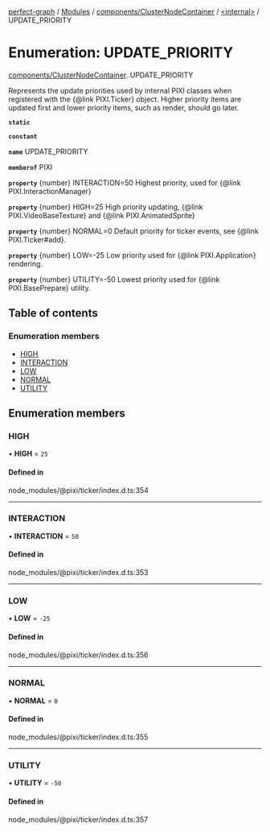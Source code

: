 [perfect-graph](../README.md) / [Modules](../modules.md) / [components/ClusterNodeContainer](../modules/components_ClusterNodeContainer.md) / [<internal\>](../modules/components_ClusterNodeContainer._internal_.md) / UPDATE\_PRIORITY

# Enumeration: UPDATE\_PRIORITY

[components/ClusterNodeContainer](../modules/components_ClusterNodeContainer.md).[<internal>](../modules/components_ClusterNodeContainer._internal_.md).UPDATE_PRIORITY

Represents the update priorities used by internal PIXI classes when registered with
the {@link PIXI.Ticker} object. Higher priority items are updated first and lower
priority items, such as render, should go later.

**`static`**

**`constant`**

**`name`** UPDATE_PRIORITY

**`memberof`** PIXI

**`property`** {number} INTERACTION=50 Highest priority, used for {@link PIXI.InteractionManager}

**`property`** {number} HIGH=25 High priority updating, {@link PIXI.VideoBaseTexture} and {@link PIXI.AnimatedSprite}

**`property`** {number} NORMAL=0 Default priority for ticker events, see {@link PIXI.Ticker#add}.

**`property`** {number} LOW=-25 Low priority used for {@link PIXI.Application} rendering.

**`property`** {number} UTILITY=-50 Lowest priority used for {@link PIXI.BasePrepare} utility.

## Table of contents

### Enumeration members

- [HIGH](components_ClusterNodeContainer._internal_.UPDATE_PRIORITY.md#high)
- [INTERACTION](components_ClusterNodeContainer._internal_.UPDATE_PRIORITY.md#interaction)
- [LOW](components_ClusterNodeContainer._internal_.UPDATE_PRIORITY.md#low)
- [NORMAL](components_ClusterNodeContainer._internal_.UPDATE_PRIORITY.md#normal)
- [UTILITY](components_ClusterNodeContainer._internal_.UPDATE_PRIORITY.md#utility)

## Enumeration members

### HIGH

• **HIGH** = `25`

#### Defined in

node_modules/@pixi/ticker/index.d.ts:354

___

### INTERACTION

• **INTERACTION** = `50`

#### Defined in

node_modules/@pixi/ticker/index.d.ts:353

___

### LOW

• **LOW** = `-25`

#### Defined in

node_modules/@pixi/ticker/index.d.ts:356

___

### NORMAL

• **NORMAL** = `0`

#### Defined in

node_modules/@pixi/ticker/index.d.ts:355

___

### UTILITY

• **UTILITY** = `-50`

#### Defined in

node_modules/@pixi/ticker/index.d.ts:357
